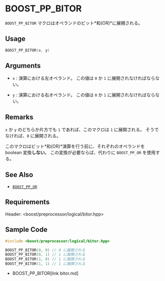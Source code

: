 # BOOST_PP_BITOR

`BOOST_PP_BITOR` マクロはオペランドのビット*和(OR)*に展開される。

## Usage

```cpp
BOOST_PP_BITOR(x, y)
```

## Arguments

- `x` :
	演算における左オペランド。
	この値は `0` か `1` に展開されなければならない。

- `y` :
	演算における右オペランド。
	この値は `0` か `1` に展開されなければならない。

## Remarks

`x` か `y` のどちらか片方でも `1` であれば、このマクロは `1` に展開される。
そうでなければ、`0` に展開される。

このマクロはビット*和(OR)*演算を行う前に、それぞれのオペランドを boolean 変換**しない**。
この変換が必要ならば、代わりに `BOOST_PP_OR` を使用する。

## See Also

- [`BOOST_PP_OR`](or.md)

## Requirements

Header: &lt;boost/preprocessor/logical/bitor.hpp&gt;

## Sample Code

```cpp
#include <boost/preprocessor/logical/bitor.hpp>

BOOST_PP_BITOR(0, 0) // 0 に展開される
BOOST_PP_BITOR(0, 1) // 1 に展開される
BOOST_PP_BITOR(1, 0) // 1 に展開される
BOOST_PP_BITOR(1, 1) // 1 に展開される
```
* BOOST_PP_BITOR[link bitor.md]

